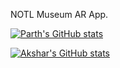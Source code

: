 NOTL Museum AR App.


[![Parth's GitHub stats](https://github-readme-stats.vercel.app/api?username=Parth-1612)](https://github.com/parth-1612/github-readme-stats)

[![Akshar's GitHub stats](https://github-readme-stats.vercel.app/api?username=Aksharpatel812)](https://github.com/Aksharpatel812/github-readme-stats)

